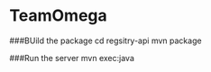 # TeamOmega

###BUild the package
    cd regsitry-api
    mvn package

###Run the server
    mvn exec:java

